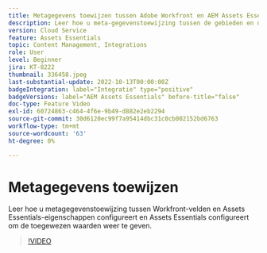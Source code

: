 ```yaml
---
title: Metagegevens toewijzen tussen Adobe Workfront en AEM Assets Essentials
description: Leer hoe u meta-gegevenstoewijzing tussen de gebieden en de eigenschappen van Assets Essentials van Workfront vormt, evenals vormende Assets Essentials om de in kaart gebrachte meta-gegevens te tonen.
version: Cloud Service
feature: Assets Essentials
topic: Content Management, Integrations
role: User
level: Beginner
jira: KT-8222
thumbnail: 336458.jpeg
last-substantial-update: 2022-10-13T00:00:00Z
badgeIntegration: label="Integratie" type="positive"
badgeVersions: label="AEM Assets Essentials" before-title="false"
doc-type: Feature Video
exl-id: 60724863-c464-4f6e-9b49-d882e2eb2294
source-git-commit: 30d6120ec99f7a95414dbc31c0cb002152bd6763
workflow-type: tm+mt
source-wordcount: '63'
ht-degree: 0%

---
```


# Metagegevens toewijzen

Leer hoe u metagegevenstoewijzing tussen Workfront-velden en Assets Essentials-eigenschappen configureert en Assets Essentials configureert om de toegewezen waarden weer te geven.

>[!VIDEO](https://video.tv.adobe.com/v/336458?quality=12&learn=on)
